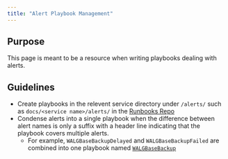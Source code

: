 ```yaml
---
title: "Alert Playbook Management"
---
```


## Purpose

This page is meant to be a resource when writing playbooks dealing with alerts. 

## Guidelines

- Create playbooks in the relevent service directory under `/alerts/` such as `docs/<service name>/alerts/` in the [Runbooks Repo](https://gitlab.com/gitlab-com/runbooks)
- Condense alerts into a single playbook when the difference between alert names is only a suffix with a header line indicating that the playbook covers multiple alerts.
  - For example, `WALGBaseBackupDelayed` and `WALGBaseBackupFailed` are combined into one playbook named [`WALGBaseBackup`](https://gitlab.com/gitlab-com/runbooks/-/blob/master/docs/patroni/alerts/walgBaseBackup.md)
 